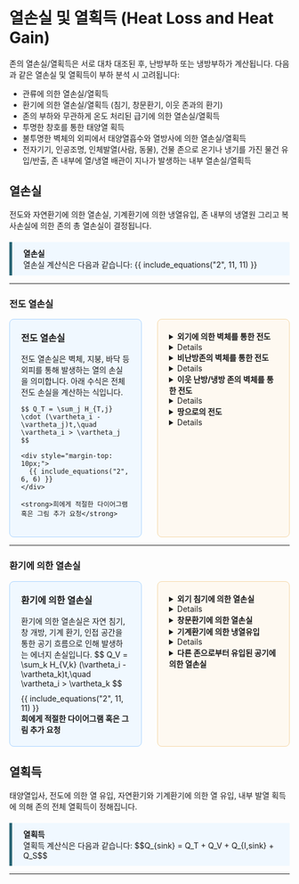 # 열손실 및 열획득 (Heat Loss and Heat Gain) 

존의 열손실/열획득은 서로 대차 대조된 후, 난방부하 또는 냉방부하가 계산됩니다. 다음과 같은 열손실 및 열획득이 부하 분석 시 고려됩니다:

- 관류에 의한 열손실/열획득
- 환기에 의한 열손실/열획득 (침기, 창문환기, 이웃 존과의 환기)
- 존의 부하와 무관하게 온도 처리된 급기에 의한 열손실/열획득
- 투명한 창호를 통한 태양열 획득
- 불투명한 벽체의 외피에서 태양열흡수와 열방사에 의한 열손실/열획득
- 전자기기, 인공조명, 인체발열(사람, 동물), 건물 존으로 온기나 냉기를 가진 물건 유입/반출, 존 내부에 열/냉열 배관이 지나가 발생하는 내부 열손실/열획득

## 열손실

전도와 자연환기에 의한 열손실, 기계환기에 의한 냉열유입, 존 내부의 냉열원 그리고 복사손실에 의한 존의 총 열손실이 결정됩니다. 

<div div style="
  background-color: #f0f8ff;
  border-left: 5px solid #2b6777;
  padding: 10px 20px;
  margin-top: 20px;
">
        <strong>열손실</strong><br>
        열손실 계산식은 다음과 같습니다:
        {{ include_equations("2", 11, 11) }}
</div>

---
### 전도 열손실

<div style="display: flex; gap: 2em; align-items: stretch;">

  <!-- 왼쪽 단: 설명 -->
  <div style="
    flex: 1;
    background: #f0f8ff;
    border: 1px solid #aad4ff;
    border-radius: 8px;
    padding: 20px;
    display: flex;
    flex-direction: column;
    justify-content: space-between;
  ">
    <h3 style="margin-top: 0;"><strong>전도 열손실</strong></h3>
    전도 열손실은 벽체, 지붕, 바닥 등 외피를 통해 발생하는 열의 손실을 의미합니다.  
    아래 수식은 전체 전도 손실을 계산하는 식입니다.

    $$ Q_T = \sum_j H_{T,j} \cdot (\vartheta_i - \vartheta_j)t,\quad \vartheta_i > \vartheta_j $$

    <div style="margin-top: 10px;">
      {{ include_equations("2", 6, 6) }}
    </div>

    <strong>희에게 적절한 다이어그램 혹은 그림 추가 요청</strong>
  </div>

  <!-- 오른쪽 단: 세부 전도 항목 -->
  <div style="
    flex: 1;
    background: #fef9f1;
    border: 1px solid #f5d7a6;
    border-radius: 8px;
    padding: 20px;
    display: flex;
    flex-direction: column;
    gap: 0.05em;
  ">
    <details>
      <summary><strong>외기에 의한 벽체를 통한 전도</strong></summary>
      $$ Q_{T,e} = H_{T,D} (\vartheta_i - \vartheta_e)t $$
    </details>
    <details>
      <strong>열관류율 합산 (외기)</strong>
      $$ H_{T,D} = \sum(U_j A_j) + \Delta U_{WB} \sum A_j $$
      $$ \Delta U_{WB}: \text{외단열 } 0.1, \quad \text{내단열 } 0.15 $$
    </details>
    <details>
      <summary><strong>비난방존의 벽체를 통한 전도</strong></summary>
      $$ Q_{T,u} = H_{T,iu} (\vartheta_i - \vartheta_u)t $$
    </details>
    <details>
      <strong>열관류율 합산 (비난방존)</strong>
      $$ H_{T,iu} = \sum(U_j A_j) $$
    </details>
    <details>
      <summary><strong>이웃 난방/냉방 존의 벽체를 통한 전도</strong></summary>
      $$ Q_{T,z} = H_{T,iz} (\vartheta_i - \vartheta_z)t $$
    </details>
    <details>
      <strong>열관류율 합산 (이웃 존)</strong>
      $$ H_{T,iz} = \sum(U_j A_j) $$
    </details>
    <details>
      <summary><strong>땅으로의 전도</strong></summary>
      $$ Q_{T,s} = H_{T,s} (\vartheta_i - \vartheta_e)t $$
    </details>
    <details>
      <strong>열관류율 (지면)</strong>
      $$ H_{T,s}: \text{DIN EN ISO 13370 에 따라 산정} $$
    </details>

  </div>

</div>

---
### 환기에 의한 열손실
<div style="display: flex; gap: 2em; align-items: stretch;">

  <!-- 왼쪽 단: 메인 환기 열손실 설명 -->
  <div style="
    flex: 1;
    background: #f0f8ff;
    border: 1px solid #aad4ff;
    border-radius: 8px;
    padding: 20px;
    display: flex;
    flex-direction: column;
    justify-content: space-between;
  ">
    <h3 style="margin-top: 0;"><strong>환기에 의한 열손실</strong></h3>
    환기에 의한 열손실은 자연 침기, 창 개방, 기계 환기, 인접 공간을 통한 공기 흐름으로 인해 발생하는 에너지 손실입니다.
      $$ Q_V = \sum_k H_{V,k} (\vartheta_i - \vartheta_k)t,\quad \vartheta_i > \vartheta_k $$
    <div style="margin-top: 10px;">
      {{ include_equations("2", 11, 11) }}
    </div>
    <strong>희에게 적절한 다이어그램 혹은 그림 추가 요청</strong>
  </div>

  <!-- 오른쪽 단: 환기 항목별 세부 폴딩 설명 -->
  <div style="
    flex: 1;
    background: #fef9f1;
    border: 1px solid #f5d7a6;
    border-radius: 8px;
    padding: 20px;
    display: flex;
    flex-direction: column;
    gap: 0.05em;
  ">
    <details>
      <summary><strong>외기 침기에 의한 열손실</strong></summary>
      $$ Q_{V,inf} = H_{V,inf} (\vartheta_i - \vartheta_e)t,\quad \vartheta_i > \vartheta_e  $$
    </details>
    <details>
      <p><strong>실내온도 설정 식</strong></p>
      $$\vartheta_i = \vartheta_{i,h} \; \text{oder} \; \vartheta_{i,c} \quad \text{(난방 또는 냉방 분석–실내온도)}$$
      $$\vartheta_{i,h} = \vartheta_{i,h,soll} \quad \text{기본 21°C}$$
      <p><strong>야간감소 및 주말감소 (난방 시)</strong></p>
      $$\vartheta_{i,h} = \vartheta_{i,h,soll} - f_{tb} (\vartheta_{i,h,soll} - \vartheta_e)$$
      $$\vartheta_{i} = \vartheta_{i,NA} - f_{tb} (\vartheta_{i,NA} - \vartheta_e)$$
      <p><strong>공간적 제한 및 시각적 제한</strong></p>
      $$\vartheta_{i,h} = \vartheta_{i,h,soll} - f_{tb} (\vartheta_{i,h,soll} - \vartheta_e)$$
      $$\vartheta_{i} = \vartheta_{i,NA} - f_{tb} (\vartheta_{i,NA} - \vartheta_e)$$
      <p><strong>냉방 시 실내온도</strong></p>
      $$\vartheta_{i,c} = \vartheta_{i,c,soll} - 2K \quad \text{24°C - 2K = 22°C}$$
    </details>
    <details>
      <summary><strong>창문환기에 의한 열손실</strong></summary>
      $$ Q_{V,win} = H_{V,win} (\vartheta_i - \vartheta_e)t,\quad \vartheta_i > \vartheta_e $$
    </details>
    <details>
      <summary><strong>기계환기에 의한 냉열유입</strong></summary>
      $$ Q_{V,mech} = H_{V,mech} (\vartheta_i - \vartheta_{V,mech})t,\quad \vartheta_i > \vartheta_{V,mech} $$
    </details>
    <details>
      <p><strong>기계환기 조건</strong></p>
      $$\vartheta_{V,mech} = \vartheta_e \quad \text{공조처리 없는 경우}$$
      $$\vartheta_{V,mech} = \vartheta_e + \eta_{V,mech} \cdot (\vartheta_i - \vartheta_e) \quad \text{비제어적 열교환}$$
      $$\vartheta_{V,mech} = \vartheta_{V,mech,RLT} \quad \text{공조처리된 급기온도}$$
    </details>
    <details>
      <summary><strong>다른 존으로부터 유입된 공기에 의한 열손실</strong></summary>
      $$ Q_{V,z} = H_{V,z} (\vartheta_i - \vartheta_z)t,\quad \vartheta_i > \vartheta_z $$
    </details>
  </div>
</div>

## 열획득

태양열입사, 전도에 의한 열 유입, 자연환기와 기계환기에 의한 열 유입, 내부 발열 획득에 의해 존의 전체 열획득이 정해집니다.

<div div style="
  background-color: #f0f8ff;
  border-left: 5px solid #2b6777;
  padding: 10px 20px;
  margin-top: 20px;
">
        <strong>열획득</strong><br>
        열획득 계산식은 다음과 같습니다:
        <span class="equation-link" data-equation-id="2-11-11">$$Q_{sink} = Q_T + Q_V + Q_{I,sink} + Q_S$$</span>
</div>

---


